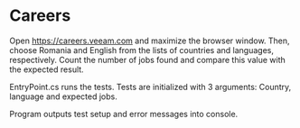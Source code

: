 # Careers
Open https://careers.veeam.com and maximize the browser window. Then, choose Romania and English from the lists of countries and languages, respectively. Count the number of jobs found and compare this value with the expected result.

EntryPoint.cs runs the tests.
Tests are initialized with 3 arguments: Country, language and expected jobs.

Program outputs test setup and error messages into console.
